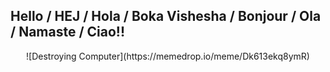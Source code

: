 ## Hello / HEJ / Hola / Boka Vishesha / Bonjour / Ola / Namaste / Ciao!!
<div align="center">
![Destroying Computer](https://memedrop.io/meme/Dk613ekq8ymR)
</div>
